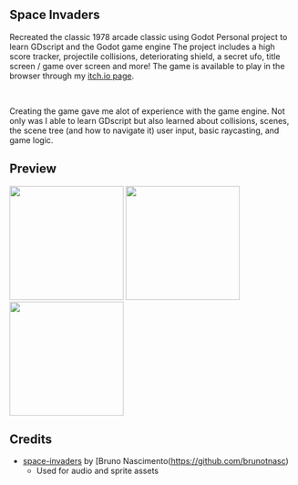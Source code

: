 ## Space Invaders

Recreated the classic 1978 arcade classic using Godot
Personal project to learn GDscript and the Godot game engine
The project includes a high score tracker, projectile collisions, deteriorating shield, a secret ufo, title screen / game over screen and more!
The game is available to play in the browser through my [itch.io page](https://thomas-flower1.itch.io/space-invaders-clone).

<br>

Creating the game gave me alot of experience with the game engine. Not only was I able to learn GDscript but also learned about collisions, scenes, the scene tree (and how to navigate it) user input, basic raycasting, and game logic.

## Preview
<p float="left">
  <img src="https://github.com/user-attachments/assets/aebe244b-d2e4-45c6-ab69-97498abb9f62" width="200" />
  <img src="https://github.com/user-attachments/assets/0a71c457-a763-4747-b2a5-f636970358f8" width="200" /> 
  <img src="https://github.com/user-attachments/assets/6108c61d-7f5d-4481-88d5-e693b18be7c4" width="200" /> 
</p>



## Credits
- [space-invaders](https://github.com/brunotnasc/space-invaders) by [Bruno Nascimento(https://github.com/brunotnasc)
  - Used for audio and sprite assets

